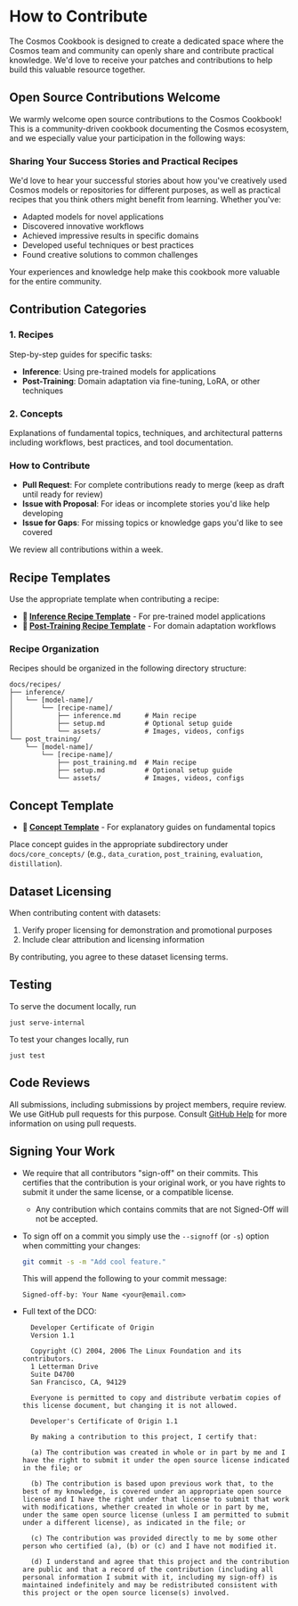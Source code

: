 # How to Contribute

The Cosmos Cookbook is designed to create a dedicated space where the Cosmos team and community can openly share and contribute practical knowledge. We'd love to receive your patches and contributions to help build this valuable resource together.

## Open Source Contributions Welcome

We warmly welcome open source contributions to the Cosmos Cookbook! This is a community-driven cookbook documenting the Cosmos ecosystem, and we especially value your participation in the following ways:

### Sharing Your Success Stories and Practical Recipes

We'd love to hear your successful stories about how you've creatively used Cosmos models or repositories for different purposes, as well as practical recipes that you think others might benefit from learning. Whether you've:

- Adapted models for novel applications
- Discovered innovative workflows
- Achieved impressive results in specific domains
- Developed useful techniques or best practices
- Found creative solutions to common challenges

Your experiences and knowledge help make this cookbook more valuable for the entire community.

## Contribution Categories

### 1. **Recipes**

Step-by-step guides for specific tasks:

- **Inference**: Using pre-trained models for applications
- **Post-Training**: Domain adaptation via fine-tuning, LoRA, or other techniques

### 2. **Concepts**

Explanations of fundamental topics, techniques, and architectural patterns including workflows, best practices, and tool documentation.

### How to Contribute

- **Pull Request**: For complete contributions ready to merge (keep as draft until ready for review)
- **Issue with Proposal**: For ideas or incomplete stories you'd like help developing
- **Issue for Gaps**: For missing topics or knowledge gaps you'd like to see covered

We review all contributions within a week.

## Recipe Templates

Use the appropriate template when contributing a recipe:

- **📄 [Inference Recipe Template](assets/templates/inference_template.md)** - For pre-trained model applications
- **📄 [Post-Training Recipe Template](assets/templates/post_training_template.md)** - For domain adaptation workflows

### Recipe Organization

Recipes should be organized in the following directory structure:

```
docs/recipes/
├── inference/
│   └── [model-name]/
│       └── [recipe-name]/
│           ├── inference.md      # Main recipe
│           ├── setup.md          # Optional setup guide
│           └── assets/           # Images, videos, configs
└── post_training/
    └── [model-name]/
        └── [recipe-name]/
            ├── post_training.md  # Main recipe
            ├── setup.md          # Optional setup guide
            └── assets/           # Images, videos, configs
```

## Concept Template

- **📄 [Concept Template](assets/templates/concept_template.md)** - For explanatory guides on fundamental topics

Place concept guides in the appropriate subdirectory under `docs/core_concepts/` (e.g., `data_curation`, `post_training`, `evaluation`, `distillation`).

## Dataset Licensing

When contributing content with datasets:

1. Verify proper licensing for demonstration and promotional purposes
2. Include clear attribution and licensing information

By contributing, you agree to these dataset licensing terms.

## Testing

To serve the document locally, run

```shell
just serve-internal
```

To test your changes locally, run

```shell
just test
```

## Code Reviews

All submissions, including submissions by project members, require review. We use GitHub pull requests for this purpose. Consult
[GitHub Help](https://help.github.com/articles/about-pull-requests/) for more information on using pull requests.

## Signing Your Work

- We require that all contributors "sign-off" on their commits. This certifies that the contribution is your original work, or you have rights to submit it under the same license, or a compatible license.

  - Any contribution which contains commits that are not Signed-Off will not be accepted.

- To sign off on a commit you simply use the `--signoff` (or `-s`) option when committing your changes:

  ```bash
  git commit -s -m "Add cool feature."
  ```

  This will append the following to your commit message:

  ```
  Signed-off-by: Your Name <your@email.com>
  ```

- Full text of the DCO:

  ```
    Developer Certificate of Origin
    Version 1.1

    Copyright (C) 2004, 2006 The Linux Foundation and its contributors.
    1 Letterman Drive
    Suite D4700
    San Francisco, CA, 94129

    Everyone is permitted to copy and distribute verbatim copies of this license document, but changing it is not allowed.
  ```

  ```
    Developer's Certificate of Origin 1.1

    By making a contribution to this project, I certify that:

    (a) The contribution was created in whole or in part by me and I have the right to submit it under the open source license indicated in the file; or

    (b) The contribution is based upon previous work that, to the best of my knowledge, is covered under an appropriate open source license and I have the right under that license to submit that work with modifications, whether created in whole or in part by me, under the same open source license (unless I am permitted to submit under a different license), as indicated in the file; or

    (c) The contribution was provided directly to me by some other person who certified (a), (b) or (c) and I have not modified it.

    (d) I understand and agree that this project and the contribution are public and that a record of the contribution (including all personal information I submit with it, including my sign-off) is maintained indefinitely and may be redistributed consistent with this project or the open source license(s) involved.
  ```
